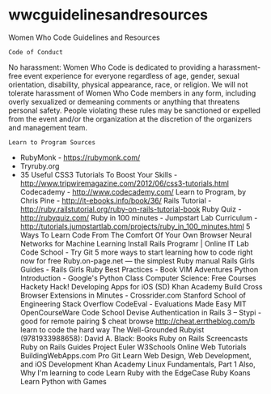 wwcguidelinesandresources
=========================

Women Who Code Guidelines and Resources

    Code of Conduct 

No harassment: Women Who Code is dedicated to providing a harassment-free event experience for everyone regardless of age, gender, sexual orientation, disability, physical appearance, race, or religion. We will not tolerate harassment of Women Who Code members in any form, including overly sexualized or demeaning comments or anything that threatens personal safety. People violating these rules may be sanctioned or expelled from the event and/or the organization at the discretion of the organizers and management team.
    

    Learn to Program Sources
- RubyMonk - https://rubymonk.com/  
- Tryruby.org  
- 35 Useful CSS3 Tutorials To Boost Your Skills - http://www.tripwiremagazine.com/2012/06/css3-tutorials.html  
Codecademy - http://www.codecademy.com/
Learn to Program, by Chris Pine - http://it-ebooks.info/book/36/
Rails Tutorial - http://ruby.railstutorial.org/ruby-on-rails-tutorial-book
Ruby Quiz - http://rubyquiz.com/
Ruby in 100 minutes - Jumpstart Lab Curriculum - http://tutorials.jumpstartlab.com/projects/ruby_in_100_minutes.html
5 Ways To Learn Code From The Comfort Of Your Own Browser
Neural Networks for Machine Learning
Install Rails
Programr | Online IT Lab
Code School - Try Git
5 more ways to start learning how to code right now for free
Ruby.on-page.net — the simplest Ruby manual
Rails Girls Guides - Rails Girls
Ruby Best Practices - Book
VIM Adventures
Python Introduction - Google's Python Class
Computer Science: Free Courses
Hackety Hack!
Developing Apps for iOS (SD)
Khan Academy
Build Cross Browser Extensions in Minutes - Crossrider.com
Stanford School of Engineering
Stack Overflow
CodeEval - Evaluations Made Easy
MIT OpenCourseWare
Code School
Devise Authentication in Rails 3 –
Stypi - good for remote pairing
$ cheat browse http://cheat.errtheblog.com/b
learn to code the hard way
The Well-Grounded Rubyist (9781933988658): David A. Black: Books
Ruby on Rails Screencasts
Ruby on Rails Guides
Project Euler
W3Schools Online Web Tutorials
BuildingWebApps.com
Pro Git
Learn Web Design, Web Development, and iOS Development
Khan Academy
Linux Fundamentals, Part 1
Also, Why I'm learning to code
Learn Ruby with the EdgeCase Ruby Koans
Learn Python with Games

